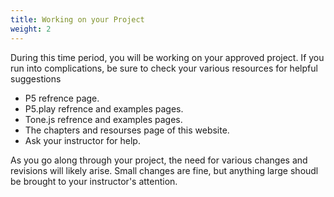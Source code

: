 ```yaml
---
title: Working on your Project
weight: 2
---
```


During this time period, you will be working on your approved project. If you run into complications, be sure to check your various resources for helpful suggestions

* P5 refrence page.
* P5.play refrence and examples pages.
* Tone.js refrence and examples pages.
* The chapters and resourses page of this website.
* Ask your instructor for help.

As you go along through your project, the need for various changes and revisions will likely arise. Small changes are fine, but anything large shoudl be brought to your instructor's attention. 
